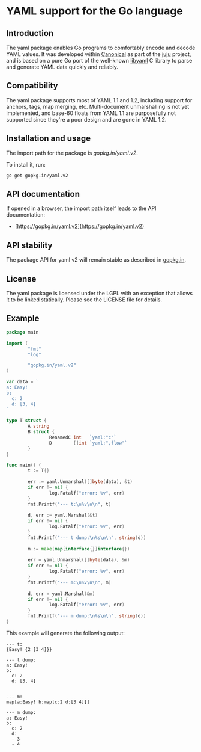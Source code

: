 # YAML support for the Go language

Introduction
------------

The yaml package enables Go programs to comfortably encode and decode YAML
values. It was developed within [Canonical](https://www.canonical.com) as
part of the [juju](https://juju.ubuntu.com) project, and is based on a
pure Go port of the well-known [libyaml](https://pyyaml.org/wiki/LibYAML)
C library to parse and generate YAML data quickly and reliably.

Compatibility
-------------

The yaml package supports most of YAML 1.1 and 1.2, including support for
anchors, tags, map merging, etc. Multi-document unmarshalling is not yet
implemented, and base-60 floats from YAML 1.1 are purposefully not
supported since they're a poor design and are gone in YAML 1.2.

Installation and usage
----------------------

The import path for the package is *gopkg.in/yaml.v2*.

To install it, run:

    go get gopkg.in/yaml.v2

API documentation
-----------------

If opened in a browser, the import path itself leads to the API documentation:

  * [https://gopkg.in/yaml.v2](https://gopkg.in/yaml.v2)

API stability
-------------

The package API for yaml v2 will remain stable as described in [gopkg.in](https://gopkg.in).


License
-------

The yaml package is licensed under the LGPL with an exception that allows it to be linked statically. Please see the LICENSE file for details.


Example
-------

```Go
package main

import (
        "fmt"
        "log"

        "gopkg.in/yaml.v2"
)

var data = `
a: Easy!
b:
  c: 2
  d: [3, 4]
`

type T struct {
        A string
        B struct {
                RenamedC int   `yaml:"c"`
                D        []int `yaml:",flow"`
        }
}

func main() {
        t := T{}
    
        err := yaml.Unmarshal([]byte(data), &t)
        if err != nil {
                log.Fatalf("error: %v", err)
        }
        fmt.Printf("--- t:\n%v\n\n", t)
    
        d, err := yaml.Marshal(&t)
        if err != nil {
                log.Fatalf("error: %v", err)
        }
        fmt.Printf("--- t dump:\n%s\n\n", string(d))
    
        m := make(map[interface{}]interface{})
    
        err = yaml.Unmarshal([]byte(data), &m)
        if err != nil {
                log.Fatalf("error: %v", err)
        }
        fmt.Printf("--- m:\n%v\n\n", m)
    
        d, err = yaml.Marshal(&m)
        if err != nil {
                log.Fatalf("error: %v", err)
        }
        fmt.Printf("--- m dump:\n%s\n\n", string(d))
}
```

This example will generate the following output:

```
--- t:
{Easy! {2 [3 4]}}

--- t dump:
a: Easy!
b:
  c: 2
  d: [3, 4]


--- m:
map[a:Easy! b:map[c:2 d:[3 4]]]

--- m dump:
a: Easy!
b:
  c: 2
  d:
  - 3
  - 4
```

